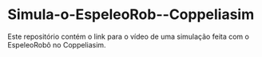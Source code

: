 # Simula-o-EspeleoRob--Coppeliasim
Este repositório contém o link para o vídeo de uma simulação feita com o EspeleoRobô no Coppeliasim.
